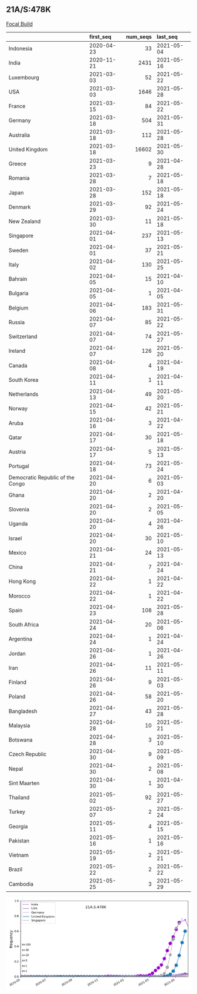 

## 21A/S:478K
[Focal Build](https://nextstrain.org/groups/neherlab/ncov/21A.S.478K)

|                                  | first_seq   |   num_seqs | last_seq   |
|:---------------------------------|:------------|-----------:|:-----------|
| Indonesia                        | 2020-04-23  |         33 | 2021-05-04 |
| India                            | 2020-11-21  |       2431 | 2021-05-16 |
| Luxembourg                       | 2021-03-03  |         52 | 2021-05-22 |
| USA                              | 2021-03-03  |       1646 | 2021-05-28 |
| France                           | 2021-03-15  |         84 | 2021-05-22 |
| Germany                          | 2021-03-18  |        504 | 2021-05-31 |
| Australia                        | 2021-03-18  |        112 | 2021-05-28 |
| United Kingdom                   | 2021-03-18  |      16602 | 2021-05-30 |
| Greece                           | 2021-03-23  |          9 | 2021-04-28 |
| Romania                          | 2021-03-28  |          7 | 2021-05-18 |
| Japan                            | 2021-03-28  |        152 | 2021-05-18 |
| Denmark                          | 2021-03-29  |         92 | 2021-05-24 |
| New Zealand                      | 2021-03-30  |         11 | 2021-05-18 |
| Singapore                        | 2021-04-01  |        237 | 2021-05-13 |
| Sweden                           | 2021-04-01  |         37 | 2021-05-21 |
| Italy                            | 2021-04-02  |        130 | 2021-05-25 |
| Bahrain                          | 2021-04-05  |         15 | 2021-04-10 |
| Bulgaria                         | 2021-04-05  |          1 | 2021-04-05 |
| Belgium                          | 2021-04-06  |        183 | 2021-05-31 |
| Russia                           | 2021-04-07  |         85 | 2021-05-22 |
| Switzerland                      | 2021-04-07  |         74 | 2021-05-27 |
| Ireland                          | 2021-04-07  |        126 | 2021-05-20 |
| Canada                           | 2021-04-08  |          4 | 2021-04-19 |
| South Korea                      | 2021-04-11  |          1 | 2021-04-11 |
| Netherlands                      | 2021-04-13  |         49 | 2021-05-20 |
| Norway                           | 2021-04-15  |         42 | 2021-05-21 |
| Aruba                            | 2021-04-16  |          3 | 2021-04-22 |
| Qatar                            | 2021-04-17  |         30 | 2021-05-18 |
| Austria                          | 2021-04-17  |          5 | 2021-05-13 |
| Portugal                         | 2021-04-18  |         73 | 2021-05-24 |
| Democratic Republic of the Congo | 2021-04-20  |          6 | 2021-05-03 |
| Ghana                            | 2021-04-20  |          2 | 2021-04-20 |
| Slovenia                         | 2021-04-20  |          2 | 2021-05-05 |
| Uganda                           | 2021-04-20  |          4 | 2021-04-26 |
| Israel                           | 2021-04-20  |         30 | 2021-05-10 |
| Mexico                           | 2021-04-21  |         24 | 2021-05-13 |
| China                            | 2021-04-21  |          7 | 2021-04-24 |
| Hong Kong                        | 2021-04-22  |          1 | 2021-04-22 |
| Morocco                          | 2021-04-22  |          1 | 2021-04-22 |
| Spain                            | 2021-04-23  |        108 | 2021-05-28 |
| South Africa                     | 2021-04-24  |         20 | 2021-05-06 |
| Argentina                        | 2021-04-24  |          1 | 2021-04-24 |
| Jordan                           | 2021-04-26  |          1 | 2021-04-26 |
| Iran                             | 2021-04-26  |         11 | 2021-05-11 |
| Finland                          | 2021-04-26  |          9 | 2021-05-03 |
| Poland                           | 2021-04-26  |         58 | 2021-05-20 |
| Bangladesh                       | 2021-04-27  |         43 | 2021-05-28 |
| Malaysia                         | 2021-04-28  |         10 | 2021-05-21 |
| Botswana                         | 2021-04-28  |          3 | 2021-05-10 |
| Czech Republic                   | 2021-04-30  |          9 | 2021-05-09 |
| Nepal                            | 2021-04-30  |          2 | 2021-05-08 |
| Sint Maarten                     | 2021-04-30  |          1 | 2021-04-30 |
| Thailand                         | 2021-05-02  |         92 | 2021-05-27 |
| Turkey                           | 2021-05-07  |          2 | 2021-05-24 |
| Georgia                          | 2021-05-11  |          4 | 2021-05-15 |
| Pakistan                         | 2021-05-16  |          1 | 2021-05-16 |
| Vietnam                          | 2021-05-19  |          2 | 2021-05-21 |
| Brazil                           | 2021-05-22  |          2 | 2021-05-22 |
| Cambodia                         | 2021-05-25  |          3 | 2021-05-29 |

![Overall trends 21A.S.478K](/overall_trends_figures/overall_trends_21A.S.478K.png)